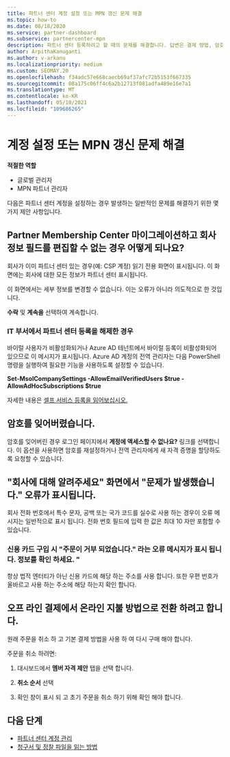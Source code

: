 ```yaml
---
title: 파트너 센터 계정 설정 또는 MPN 갱신 문제 해결
ms.topic: how-to
ms.date: 08/18/2020
ms.service: partner-dashboard
ms.subservice: partnercenter-mpn
description: 파트너 센터 등록하려고 할 때의 문제를 해결합니다. 답변은 결제 방법, 암호 잊기 등의 문제를 해결합니다.
author: ArpithaKanuganti
ms.author: v-arkanu
ms.localizationpriority: medium
ms.custom: SEOMAY.20
ms.openlocfilehash: f34adc57e668caecb69af37afc72b5153f667335
ms.sourcegitcommit: 08a175c06ff4c6a2b12713f081adfa489e16e7a1
ms.translationtype: MT
ms.contentlocale: ko-KR
ms.lasthandoff: 05/10/2021
ms.locfileid: "109686265"
---
```

# <a name="troubleshoot-account-setup-or-mpn-renewal-issues"></a>계정 설정 또는 MPN 갱신 문제 해결


**적절한 역할**

- 글로벌 관리자
- MPN 파트너 관리자
 
다음은 파트너 센터 계정을 설정하는 경우 발생하는 일반적인 문제를 해결하기 위한 몇 가지 제안 사항입니다.

## <a name="what-happens-if-you-are-migrating-from-partner-membership-center-and-you-cant-edit-any-company-information-fields"></a>Partner Membership Center 마이그레이션하고 회사 정보 필드를 편집할 수 없는 경우 어떻게 되나요?

회사가 이미 파트너 센터 있는 경우(예: CSP 계정) 읽기 전용 화면이 표시됩니다. 이 화면에는 회사에 대한 모든 정보가 파트너 센터 표시됩니다.

이 화면에서는 세부 정보를 변경할 수 없습니다. 이는 오류가 아니라 의도적으로 한 것입니다.

**수락** 및 **계속을** 선택하여 계속합니다.


### <a name="if-the-it-department-has-turned-off-sign-up-for-partner-center"></a>IT 부서에서 **파트너 센터 등록을** 해제한 경우

바이럴 사용자가 비활성화되거나 Azure AD 테넌트에서 바이럴 등록이 비활성화되어 있으므로 이 메시지가 표시됩니다. Azure AD 계정의 전역 관리자는 다음 PowerShell 명령을 실행하여 필요한 기능을 사용하도록 설정할 수 있습니다.

**Set-MsolCompanySettings -AllowEmailVerifiedUsers $true -AllowAdHocSubscriptions $true**

자세한 내용은 [셀프 서비스 등록을 읽어보십시오.](/azure/active-directory/users-groups-roles/directory-self-service-signup)

## <a name="you-forgot-your-password"></a>암호를 잊어버렸습니다.

암호를 잊어버린 경우 로그인 페이지에서 **계정에 액세스할 수 없나요?** 링크를 선택합니다. 이 옵션을 사용하면 암호를 재설정하거나 전역 관리자에게 새 자격 증명을 할당하도록 요청할 수 있습니다.

## <a name="on-the-tell-us-about-your-company-screen-you-receive-a-something-went-wrong-error"></a>"회사에 대해 알려주세요" 화면에서 "문제가 발생했습니다." 오류가 표시됩니다.

회사 전화 번호에서 특수 문자, 공백 또는 국가 코드를 실수로 사용 하는 경우이 오류 메시지는 일반적으로 표시 됩니다. 전화 번호 필드에 입력 한 값은 최대 10 자만 포함할 수 있습니다.


### <a name="your-credit-card-purchase-is-receiving-an-error-message-stating-that-your-order-was-declined-please-verify-your-information"></a>신용 카드 구입 시 "주문이 거부 되었습니다." 라는 오류 메시지가 표시 됩니다. 정보를 확인 하세요. "


항상 법적 엔터티가 아닌 신용 카드에 해당 하는 주소를 사용 합니다. 또한 우편 번호가 올바르고 사용 하는 주소에 해당 하는지 확인 합니다.

## <a name="you-want-to-switch-from-offline-payment-to-online-payment-method"></a>오프 라인 결제에서 온라인 지불 방법으로 전환 하려고 합니다. 

원래 주문을 취소 하 고 기본 결제 방법을 사용 하 여 다시 구매 해야 합니다.

주문을 취소 하려면:

1. 대시보드에서 **멤버 자격 제안** 탭을 선택 합니다.

2. **취소 순서** 선택

3. 확인 창이 표시 되 고 초기 주문을 취소 하기 위해 확인 해야 합니다.

## <a name="next-steps"></a>다음 단계

- [파트너 센터 계정 관리](partner-center-account-setup.md)
- [청구서 및 정찰 파일을 읽는 방법](read-your-bill.md)
